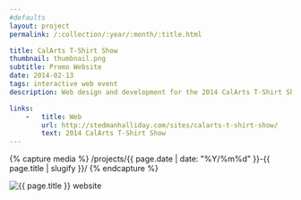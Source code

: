 ```yaml
---
#defaults
layout: project
permalink: /:collection/:year/:month/:title.html

title: CalArts T-Shirt Show
thumbnail: thumbnail.png
subtitle: Promo Website
date: 2014-02-13
tags: interactive web event
description: Web design and development for the 2014 CalArts T-Shirt Show (collaboration with <a href="http://brianthompsen.com" target="_blank">Brian Thompsen</a>). The show is an annual student fundraiser that invites current students, alumni, and faculty of the CalArts Graphic Design program to design t-shirts and tote bags which are then screen printed en masse and sold to the institute. The web page catalogs all designs and designers for the year and aesthetically builds on other collateral used to brand the event.

links:
    -   title: Web
        url: http://stedmanhalliday.com/sites/calarts-t-shirt-show/
        text: 2014 CalArts T-Shirt Show
---
```


<!-- set project media path -->
{% capture media %}
    /projects/{{ page.date | date: "%Y/%m%d" }}-{{ page.title | slugify }}/
{% endcapture %}
<!-- end -->

<!-- media -->
<img class="span8" src="{{media|strip}}calarts-tee-show.png" alt="{{ page.title }} website">
